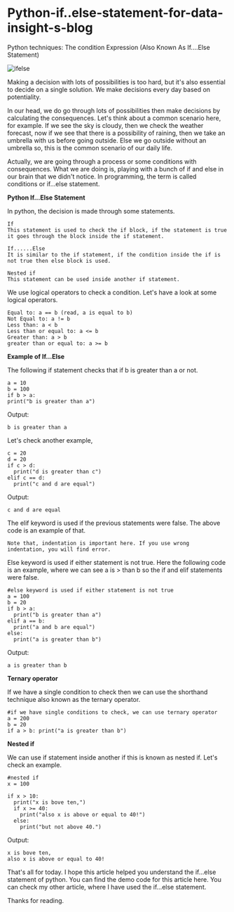 # Python-if..else-statement-for-data-insight-s-blog
Python techniques: The condition Expression (Also Known As If....Else Statement)

![ifelse](https://user-images.githubusercontent.com/23361656/136456756-52a777d2-67cc-4604-8c37-1885e3f7abfb.png)

Making a decision with lots of possibilities is too hard, but it's also essential to decide on a single solution. We make decisions every day based on potentiality. 

In our head, we do go through lots of possibilities then make decisions by calculating the consequences. Let's think about a common scenario here, for example. If we see the sky is cloudy, then we check the weather forecast, now if we see that there is a possibility of raining, then we take an umbrella with us before going outside. Else we go outside without an umbrella so, this is the common scenario of our daily life. 

Actually, we are going through a process or some conditions with consequences. What we are doing is, playing with a bunch of if and else in our brain that we didn't notice. In programming, the term is called conditions or if...else statement. 


**Python If...Else Statement**

In python, the decision is made through some statements. 

    If
    This statement is used to check the if block, if the statement is true it goes through the block inside the if statement.

    If......Else 
    It is similar to the if statement, if the condition inside the if is not true then else block is used. 

    Nested if
    This statement can be used inside another if statement.

We use logical operators to check a condition. Let's have a look at some logical operators. 

    Equal to: a == b (read, a is equal to b)
    Not Equal to: a != b
    Less than: a < b
    Less than or equal to: a <= b
    Greater than: a > b
    greater than or equal to: a >= b
    
**Example of If...Else**

The following if statement checks that if b is greater than a or not. 

    a = 10
    b = 100
    if b > a:
    print("b is greater than a")
Output:

    b is greater than a
    
 Let's check another example, 

    c = 20
    d = 20
    if c > d:
      print("d is greater than c")
    elif c == d:
      print("c and d are equal")
      
Output:

    c and d are equal
    
The elif keyword is used if the previous statements were false. The above code is an example of that. 

    Note that, indentation is important here. If you use wrong indentation, you will find error. 
Else keyword is used if either statement is not true. Here the following code is an example, where we can see a is > than b so the if and elif statements were false. 

    #else keyword is used if either statement is not true
    a = 100
    b = 20
    if b > a:
      print("b is greater than a")
    elif a == b:
      print("a and b are equal")
    else:
      print("a is greater than b")
      
Output:

    a is greater than b
    
**Ternary operator**

If we have a single condition to check then we can use the shorthand technique also known as the ternary operator. 

    #if we have single conditions to check, we can use ternary operator
    a = 200
    b = 20
    if a > b: print("a is greater than b")
    
**Nested if**

We can use if statement inside another if this is known as nested if. Let's check an example. 

    #nested if
    x = 100

    if x > 10:
      print("x is bove ten,")
      if x >= 40:
        print("also x is above or equal to 40!")
      else:
        print("but not above 40.")
        
Output:

    x is bove ten,
    also x is above or equal to 40!

That's all for today. I hope this article helped you understand the if...else statement of python. You can find the demo code for this article here. You can check my other article, where I have used the if...else statement. 


Thanks for reading.  

